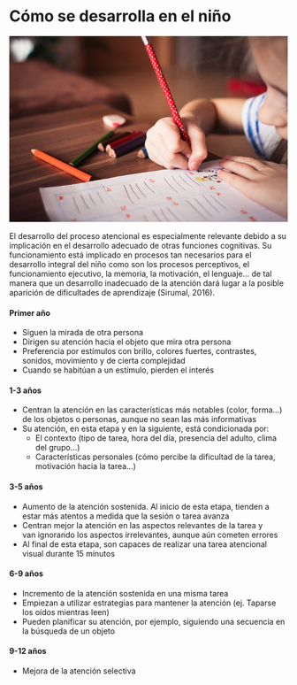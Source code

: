 # Cómo se desarrolla en el niño


![niño dibujando tomada de Pixabay](img/child-865116__480.jpg)

El desarrollo del proceso atencional es especialmente relevante debido a su implicación en el desarrollo adecuado de otras funciones cognitivas. Su funcionamiento está implicado en procesos tan necesarios para el desarrollo integral del niño como son los procesos perceptivos, el funcionamiento ejecutivo, la memoria, la motivación, el lenguaje… de tal manera que un desarrollo inadecuado de la atención dará lugar a la posible aparición de dificultades de aprendizaje (Sirumal, 2016).

#### Primer año

*   Siguen la mirada de otra persona
*   Dirigen su atención hacia el objeto que mira otra persona
*   Preferencia por estímulos con brillo, colores fuertes, contrastes, sonidos, movimiento y de cierta complejidad
*   Cuando se habitúan a un estímulo, pierden el interés

#### 1-3 años

*   Centran la atención en las características más notables (color, forma…) de los objetos o personas, aunque no sean las más informativas
*   Su atención, en esta etapa y en la siguiente, está condicionada por:
    *   El contexto (tipo de tarea, hora del día, presencia del adulto, clima del grupo…)
    *   Características personales (cómo percibe la dificultad de la tarea, motivación hacia la tarea…)

#### 3-5 años

*   Aumento de la atención sostenida. Al inicio de esta etapa, tienden a estar más atentos a medida que la sesión o tarea avanza
*   Centran mejor la atención en las aspectos relevantes de la tarea y van ignorando los aspectos irrelevantes, aunque aún cometen errores
*   Al final de esta etapa, son capaces de realizar una tarea atencional visual durante 15 minutos

#### 6-9 años

*   Incremento de la atención sostenida en una misma tarea
*   Empiezan a utilizar estrategias para mantener la atención (ej. Taparse los oídos mientras leen)
*   Pueden planificar su atención, por ejemplo, siguiendo una secuencia en la búsqueda de un objeto

#### 9-12 años

*   Mejora de la atención selectiva